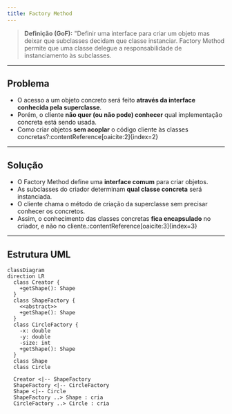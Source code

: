```yaml
---
title: Factory Method
---
```


> **Definição (GoF):** "Definir uma interface para criar um objeto mas deixar que subclasses decidam que classe instanciar. Factory Method permite que uma classe delegue a responsabilidade de instanciamento às subclasses.

---

## Problema

- O acesso a um objeto concreto será feito **através da interface conhecida pela superclasse**.  
- Porém, o cliente **não quer (ou não pode) conhecer** qual implementação concreta está sendo usada.  
- Como criar objetos **sem acoplar** o código cliente às classes concretas?:contentReference[oaicite:2]{index=2}

---

## Solução

- O Factory Method define uma **interface comum** para criar objetos.  
- As subclasses do criador determinam **qual classe concreta** será instanciada.  
- O cliente chama o método de criação da superclasse sem precisar conhecer os concretos.  
- Assim, o conhecimento das classes concretas **fica encapsulado** no criador, e não no cliente.:contentReference[oaicite:3]{index=3}

---

## Estrutura UML

```mermaid
classDiagram
direction LR
  class Creator {
    +getShape(): Shape
  }
  class ShapeFactory {
    <<abstract>>
    +getShape(): Shape
  }
  class CircleFactory {
    -x: double
    -y: double
    -size: int
    +getShape(): Shape
  }
  class Shape
  class Circle

  Creator <|-- ShapeFactory
  ShapeFactory <|-- CircleFactory
  Shape <|-- Circle
  ShapeFactory ..> Shape : cria
  CircleFactory ..> Circle : cria
```

